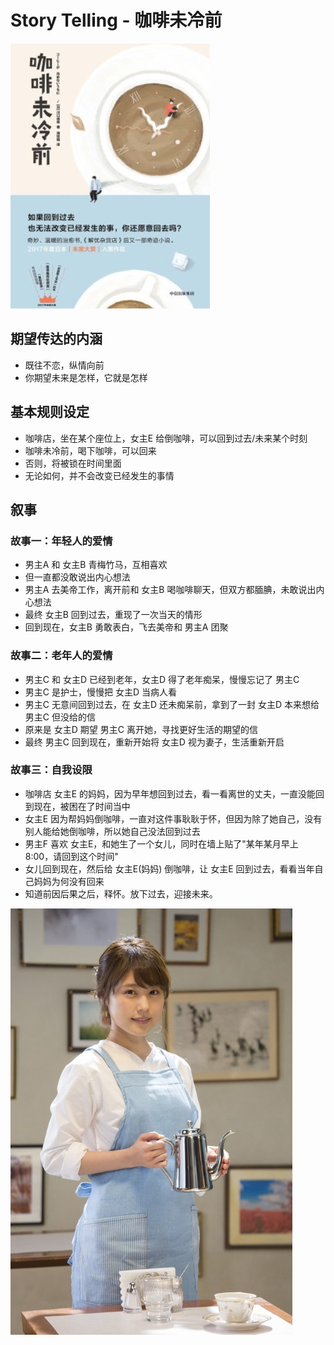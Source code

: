 # Story Telling - 咖啡未冷前

![](images/2019_05_06_before_coffee_is_cool/book-cover.png)


## 期望传达的内涵

 * 既往不恋，纵情向前
 * 你期望未来是怎样，它就是怎样


## 基本规则设定

 * 咖啡店，坐在某个座位上，女主E 给倒咖啡，可以回到过去/未来某个时刻
 * 咖啡未冷前，喝下咖啡，可以回来
 * 否则，将被锁在时间里面
 * 无论如何，并不会改变已经发生的事情


## 叙事

### 故事一：年轻人的爱情

 * 男主A 和 女主B 青梅竹马，互相喜欢
 * 但一直都没敢说出内心想法
 * 男主A 去美帝工作，离开前和 女主B 喝咖啡聊天，但双方都腼腆，未敢说出内心想法
 * 最终 女主B 回到过去，重现了一次当天的情形
 * 回到现在，女主B 勇敢表白，飞去美帝和 男主A 团聚


### 故事二：老年人的爱情

 * 男主C 和 女主D 已经到老年，女主D 得了老年痴呆，慢慢忘记了 男主C
 * 男主C 是护士，慢慢把 女主D 当病人看
 * 男主C 无意间回到过去，在 女主D 还未痴呆前，拿到了一封 女主D 本来想给 男主C 但没给的信
 * 原来是 女主D 期望 男主C 离开她，寻找更好生活的期望的信
 * 最终 男主C 回到现在，重新开始将 女主D 视为妻子，生活重新开启


### 故事三：自我设限

 * 咖啡店 女主E 的妈妈，因为早年想回到过去，看一看离世的丈夫，一直没能回到现在，被困在了时间当中
 * 女主E 因为帮妈妈倒咖啡，一直对这件事耿耿于怀，但因为除了她自己，没有别人能给她倒咖啡，所以她自己没法回到过去
 * 男主F 喜欢 女主E，和她生了一个女儿，同时在墙上贴了"某年某月早上8:00，请回到这个时间"
 * 女儿回到现在，然后给 女主E(妈妈) 倒咖啡，让 女主E 回到过去，看看当年自己妈妈为何没有回来
 * 知道前因后果之后，释怀。放下过去，迎接未来。


![](images/2019_05_06_before_coffee_is_cool/leading-actor.png)

